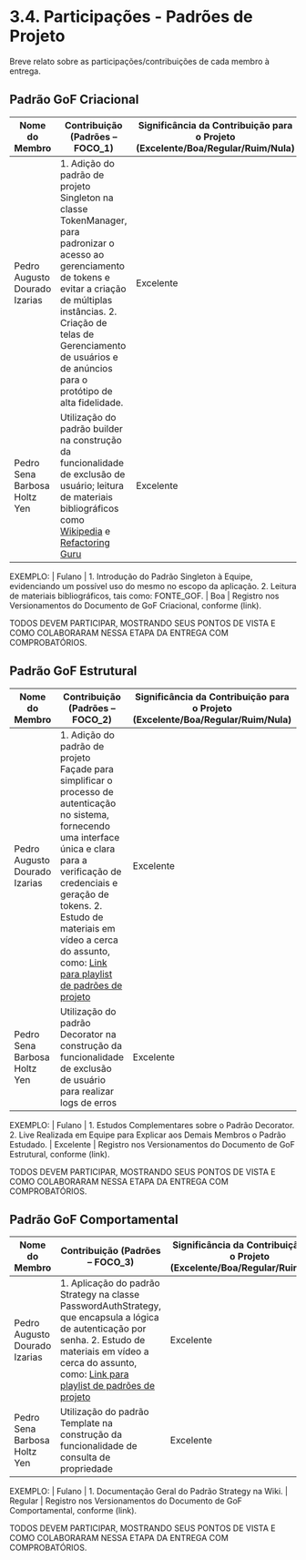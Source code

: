 # 3.4. Participações - Padrões de Projeto

Breve relato sobre as participações/contribuições de cada membro à entrega.

## Padrão GoF Criacional

|Nome do Membro | Contribuição (Padrões – FOCO_1) | Significância da Contribuição para o Projeto (Excelente/Boa/Regular/Ruim/Nula) | Comprobatórios Claros (com link)|
|-------------|-------------|-------------|------------------|
|Pedro Augusto Dourado Izarias| 1. Adição do padrão de projeto Singleton na classe TokenManager, para padronizar o acesso ao gerenciamento de tokens e evitar a criação de múltiplas instâncias. 2. Criação de telas de Gerenciamento de usuários e de anúncios para o protótipo de alta fidelidade. |Excelente| [Link do commit](https://github.com/UnBArqDsw2024-2/2024.2_G8_Aluguel_Entrega_03/commit/3b6f6c0442268dc2ba1bdcf2a7e6bfe85794e7c0) |
|Pedro Sena Barbosa Holtz Yen | Utilização do padrão builder na construção da funcionalidade de exclusão de usuário; leitura de materiais bibliográficos como [Wikipedia](https://pt.wikipedia.org/wiki/Padr%C3%A3o_de_projeto_de_software) e [Refactoring Guru](https://refactoring.guru/)| Excelente | [Commit](https://github.com/UnBArqDsw2024-2/2024.2_G8_Aluguel_Entrega_03/commit/b152d80a7f58c501c7e778e6987e1e6af50fab22)|

EXEMPLO:
| Fulano | 1. Introdução do Padrão Singleton à Equipe, evidenciando um possível uso do mesmo no escopo da aplicação. 2. Leitura de materiais bibliográficos, tais como: FONTE_GOF. | Boa | Registro nos Versionamentos do Documento de GoF Criacional, conforme (link).

TODOS DEVEM PARTICIPAR, MOSTRANDO SEUS PONTOS DE VISTA E COMO COLABORARAM NESSA ETAPA DA ENTREGA COM COMPROBATÓRIOS.


## Padrão GoF Estrutural
|Nome do Membro | Contribuição (Padrões – FOCO_2) | Significância da Contribuição para o Projeto (Excelente/Boa/Regular/Ruim/Nula) | Comprobatórios Claros (com link)|
|-------------|-------------|-------------|------------------|
|Pedro Augusto Dourado Izarias| 1. Adição do padrão de projeto Façade para simplificar o processo de autenticação no sistema, fornecendo uma interface única e clara para a verificação de credenciais e geração de tokens. 2. Estudo de materiais em vídeo a cerca do assunto, como: [Link para playlist de padrões de projeto](https://www.youtube.com/watch?v=MqddY6Ochkc&list=PLbIBj8vQhvm0VY5YrMrafWaQY2EnJ3j8H) |Excelente| [Link do commit](https://github.com/UnBArqDsw2024-2/2024.2_G8_Aluguel_Entrega_03/commit/dce6ae726a5c678c3ecdcbded6c8c3abbedae58f) |
|Pedro Sena Barbosa Holtz Yen | Utilização do padrão Decorator na construção da funcionalidade de exclusão de usuário para realizar logs de erros | Excelente | [Commit](https://github.com/UnBArqDsw2024-2/2024.2_G8_Aluguel_Entrega_03/commit/b152d80a7f58c501c7e778e6987e1e6af50fab22)|

EXEMPLO:
| Fulano | 1. Estudos Complementares sobre o Padrão Decorator. 2. Live Realizada em Equipe para Explicar aos Demais Membros o Padrão Estudado. | Excelente | Registro nos Versionamentos do Documento de GoF Estrutural, conforme (link).

TODOS DEVEM PARTICIPAR, MOSTRANDO SEUS PONTOS DE VISTA E COMO COLABORARAM NESSA ETAPA DA ENTREGA COM COMPROBATÓRIOS.


## Padrão GoF Comportamental
|Nome do Membro | Contribuição (Padrões – FOCO_3) | Significância da Contribuição para o Projeto (Excelente/Boa/Regular/Ruim/Nula) | Comprobatórios Claros (com link)|
|-------------|-------------|-------------|------------------|
|Pedro Augusto Dourado Izarias| 1. Aplicação do padrão Strategy na classe PasswordAuthStrategy, que encapsula a lógica de autenticação por senha. 2. Estudo de materiais em vídeo a cerca do assunto, como: [Link para playlist de padrões de projeto](https://www.youtube.com/watch?v=MqddY6Ochkc&list=PLbIBj8vQhvm0VY5YrMrafWaQY2EnJ3j8H) |Excelente| [Link do commit](https://github.com/UnBArqDsw2024-2/2024.2_G8_Aluguel_Entrega_03/commit/dce6ae726a5c678c3ecdcbded6c8c3abbedae58f) |
|Pedro Sena Barbosa Holtz Yen | Utilização do padrão Template na construção da funcionalidade de consulta de propriedade | Excelente | [Commit](https://github.com/UnBArqDsw2024-2/2024.2_G8_Aluguel_Entrega_03/commit/5bf8d1a129ddc7d876f7d4a4ca7208c33fc0b361)|

EXEMPLO:
| Fulano | 1. Documentação Geral do Padrão Strategy na Wiki. | Regular | Registro nos Versionamentos do Documento de GoF Comportamental, conforme (link).

TODOS DEVEM PARTICIPAR, MOSTRANDO SEUS PONTOS DE VISTA E COMO COLABORARAM NESSA ETAPA DA ENTREGA COM COMPROBATÓRIOS.
